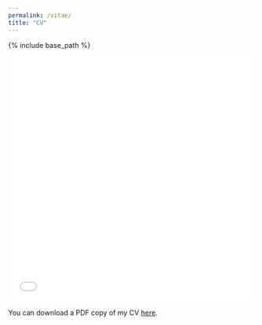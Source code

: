 ```yaml
---
permalink: /vitae/
title: "CV"
---
```


{% include base_path %}

<iframe src="/files/porter_cv_08.20.pdf" width="100%" height="500" frameborder="no" border="0" marginwidth="0" marginheight="0"></iframe>

You can download a PDF copy of my CV [here](/files/porter_cv.pdf).


